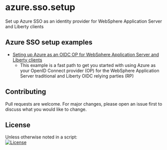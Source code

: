 # azure.sso.setup
Set up Azure SSO as an identity provider for WebSphere Application Server and Liberty clients

## Azure SSO setup examples 
- [Seting up Azure as an OIDC OP for WebSphere Application Server and Liberty clients](azureOidc.md)
  - This example is a fast path to get you started with using Azure as your OpenID Connect provider (OP) for the WebSphere Application Server traditional and Liberty OIDC relying parties (RP)

## Contributing
Pull requests are welcome. For major changes, please open an issue first to discuss what you would like to change.

## License
Unless otherwise noted in a script:<br/>
[![License](https://img.shields.io/badge/License-Apache_2.0-blue.svg)](https://www.apache.org/licenses/LICENSE-2.0)
